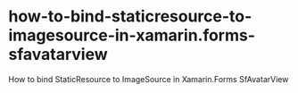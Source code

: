 # how-to-bind-staticresource-to-imagesource-in-xamarin.forms-sfavatarview
How to bind StaticResource to ImageSource in Xamarin.Forms SfAvatarView
